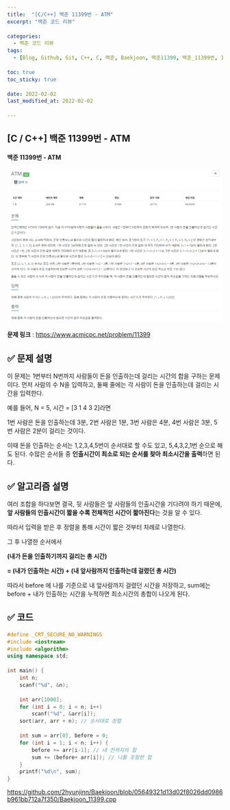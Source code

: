 ```yaml
---
title:  "[C/C++] 백준 11399번 - ATM"
excerpt: "백준 코드 리뷰"

categories:
  - 백준 코드 리뷰
tags:
  - [Blog, Github, Git, C++, C, 백준, Baekjoon, 백준11399, 백준_11399번, 11399번, c++_11399, 11399_c++, c++_sort, sort, c++_정렬]

toc: true
toc_sticky: true

date: 2022-02-02
last_modified_at: 2022-02-02

---
```


## [C / C++] 백준 11399번 - ATM

#### 백준 11399번 - ATM

![11399](../images/2022-02-03-11399-posting/11399.png)

**문제 링크** : <https://www.acmicpc.net/problem/11399>



## ✅ 문제 설명

이 문제는 1번부터 N번까지 사람들이 돈을 인출하는데 걸리는 시간의 합을 구하는 문제이다. 먼저 사람의 수 N을 입력하고, 둘째 줄에는 각 사람이 돈을 인출하는데 걸리는 시간을 입력한다.

예를 들어, N = 5, 시간 = [3 1 4 3 2]라면 

1번 사람은 돈을 인출하는데 3분, 2번 사람은 1분, 3번 사람은 4분, 4번 사람은 3분, 5번 사람은 2분이 걸리는 것이다.

이때 돈을 인출하는 순서는 1,2,3,4,5번이 순서대로 할 수도 있고, 5,4,3,2,1번 순으로 해도 된다. 수많은 순서들 중 **인출시간이 최소로 되는 순서를 찾아 최소시간을 출력**하면 된다.





## ✅ 알고리즘 설명

여러 조합을 하다보면 결국, 뒷 사람들은 앞 사람들의 인출시간을 기다려야 하기 때문에, **앞 사람들의 인출시간이 짧을 수록 전체적인 시간이 짧아진다**는 것을 알 수 있다.

따라서 입력을 받은 후 정렬을 통해 시간이 짧은 것부터 차례로 나열한다. 

그 후 나열한 순서에서 

**(내가 돈을 인출하기까지 걸리는 총 시간)** 

**=  (내가 인출하는 시간) + (내 앞사람까지 인출하는데 걸렸던 총 시간)**

따라서 before 에 나를 기준으로 내 앞사람까지 걸렸던 시간을 저장하고, sum에는 before + 내가 인출하는 시간을 누적하면 최소시간의 총합이 나오게 된다.



## ✅ 코드

```c++
#define _CRT_SECURE_NO_WARNINGS
#include <iostream>
#include <algorithm>
using namespace std;

int main() {
	int n;
	scanf("%d", &n);
    
	int arr[1000];
	for (int i = 0; i < n; i++)
		scanf("%d", &arr[i]);
	sort(arr, arr + n); // 순서대로 정렬
    
	int sum = arr[0], before = 0;
	for (int i = 1; i < n; i++) {
		before += arr[i-1]; // 내 전까지의 합
		sum += (before+ arr[i]); // 나를 포함한 합
	}
	printf("%d\n", sum);
}
```

<https://github.com/2hyunjinn/Baekjoon/blob/05649321d13d02f8026dd0986b961bb712a7f350/Baekjoon_11399.cpp>

